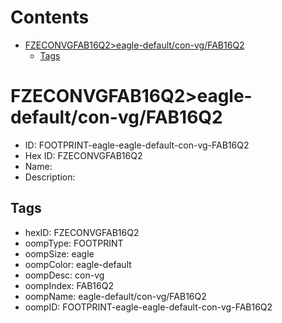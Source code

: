 



Contents
========

* [FZECONVGFAB16Q2>eagle-default/con-vg/FAB16Q2](#fzeconvgfab16q2eagle-defaultcon-vgfab16q2)
	* [Tags](#tags)

# FZECONVGFAB16Q2>eagle-default/con-vg/FAB16Q2

- ID: FOOTPRINT-eagle-eagle-default-con-vg-FAB16Q2
- Hex ID: FZECONVGFAB16Q2
- Name: 
- Description: 

## Tags

- hexID: FZECONVGFAB16Q2
- oompType: FOOTPRINT
- oompSize: eagle
- oompColor: eagle-default
- oompDesc: con-vg
- oompIndex: FAB16Q2
- oompName: eagle-default/con-vg/FAB16Q2
- oompID: FOOTPRINT-eagle-eagle-default-con-vg-FAB16Q2
